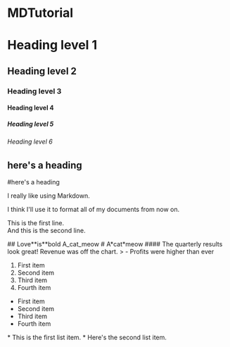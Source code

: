 # MDTutorial
# Heading level 1
## Heading level 2
### Heading level 3
#### Heading level 4
##### Heading level 5
###### Heading level 6
## here's a heading
#here's a heading
<p>I really like using Markdown.</p>
<p>I think I'll use it to format all of my documents from now on.</p>
<p>This is the first line.<br>
And this is the second line.</p>
## Love**is**bold
A_cat_meow
# A*cat*meow
#### The quarterly results look great!
 Revenue was off the chart.
> - Profits were higher than ever
<ol>
  <li>First item</li>
  <li>Second item</li>
  <li>Third item</li>
  <li>Fourth item</li>
</ol>
<ul>
  <li>First item</li>
  <li>Second item</li>
  <li>Third item</li>
  <li>Fourth item</li>
</ul>
* This is the first list item.
* Here's the second list item.

